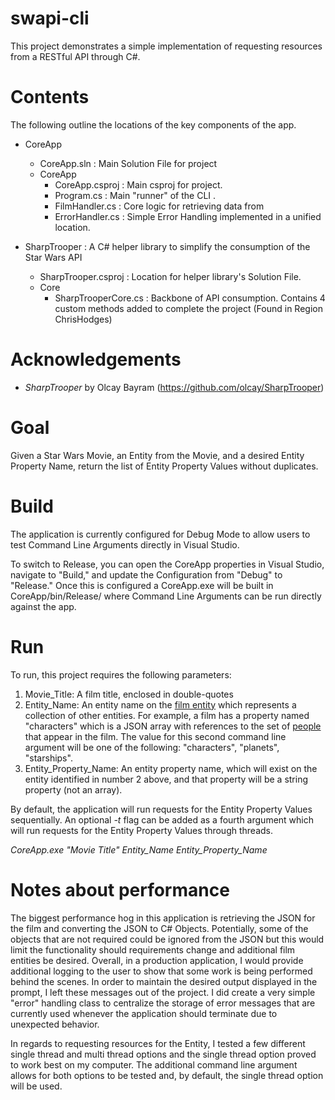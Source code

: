 # swapi-cli
This project demonstrates a simple implementation of requesting resources from a RESTful API through C#.


# Contents 
The following outline the locations of the key components of the app.

* CoreApp
  * CoreApp.sln : Main Solution File for project
  * CoreApp
    * CoreApp.csproj : Main csproj for project.
    * Program.cs : Main "runner" of the CLI .
    * FilmHandler.cs : Core logic for retrieving data from 
    * ErrorHandler.cs : Simple Error Handling implemented in a unified location.
  
* SharpTrooper : A C# helper library to simplify the consumption of the Star Wars API
   * SharpTrooper.csproj : Location for helper library's Solution File.
   * Core
      * SharpTrooperCore.cs : Backbone of API consumption. Contains 4 custom methods added to complete the project (Found in Region ChrisHodges)

# Acknowledgements

* *SharpTrooper* by Olcay Bayram (https://github.com/olcay/SharpTrooper)

# Goal
Given a Star Wars Movie, an Entity from the Movie, and a desired Entity Property Name, return the list of Entity Property Values without duplicates.

# Build
The application is currently configured for Debug Mode to allow users to test Command Line Arguments directly in Visual Studio.

To switch to Release, you can open the CoreApp properties in Visual Studio, navigate to "Build," and update the Configuration from "Debug" to "Release." Once this is configured a CoreApp.exe will be built in CoreApp/bin/Release/ where Command Line Arguments can be run directly against the app.

# Run
To run, this project requires the following parameters:
  1. Movie_Title: A film title, enclosed in double-quotes
  2. Entity_Name: An entity name on the [film entity](http://swapi.co/documentation#films) which represents a collection of other entities. For example, a film has a property named "characters" which is a JSON array with references to the set of [people](http://swapi.co/documentation#people) that appear in the film. The value for this second command line argument will be one of the following: "characters", "planets", "starships".
  3. Entity_Property_Name: An entity property name, which will exist on the entity identified in number 2 above, and that property will be a string property (not an array).

By default, the application will run requests for the Entity Property Values sequentially.
An optional *-t* flag can be added as a fourth argument which will run requests for the Entity Property Values through threads.

*CoreApp.exe "Movie Title" Entity_Name Entity_Property_Name*

# Notes about performance

The biggest performance hog in this application is retrieving the JSON for the film and converting the JSON to C# Objects. Potentially, some of the objects that are not required could be ignored from the JSON but this would limit the functionality should requirements change and additional film entities be desired. Overall, in a production application, I would provide additional logging to the user to show that some work is being performed behind the scenes. In order to maintain the desired output displayed in the prompt, I left these messages out of the project. I did create a very simple "error" handling class to centralize the storage of error messages that are currently used whenever the application should terminate due to unexpected behavior.

In regards to requesting resources for the Entity, I tested a few different single thread and multi thread options and the single thread option proved to work best on my computer. The additional command line argument allows for both options to be tested and, by default, the single thread option will be used.

